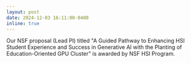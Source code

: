 ```yaml
---
layout: post
date: 2024-12-03 16:11:00-0400
inline: true
---
```


Our NSF proposal (Lead PI) titled "A Guided Pathway to Enhancing HSI Student Experience and Success in Generative AI with the Planting of Education-Oriented GPU Cluster" is awarded by NSF HSI Program.
